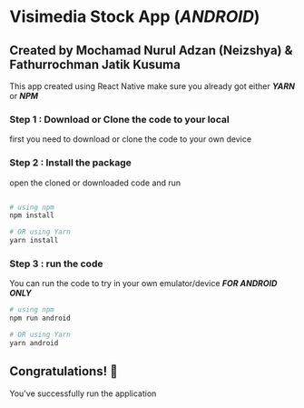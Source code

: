 # Visimedia Stock App (***ANDROID***)



## Created by Mochamad Nurul Adzan (Neizshya) & Fathurrochman Jatik Kusuma 
This app created using React Native
make sure you already got either ***YARN*** or ***NPM***

### Step 1 : Download or Clone the code to your local
first you need to download or clone the code to your own device

### Step 2 : Install the package
open the cloned or downloaded code and run 



```bash

# using npm
npm install

# OR using Yarn
yarn install
```

### Step 3 : run the code
You can run the code to try in your own emulator/device ***FOR ANDROID ONLY***
```bash
# using npm
npm run android

# OR using Yarn
yarn android
```



## Congratulations! :tada:

You've successfully run the application
